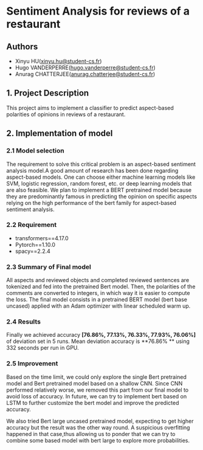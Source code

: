 # Sentiment Analysis for reviews of a restaurant


## Authors
- Xinyu HU(xinyu.hu@student-cs.fr)
- Hugo VANDERPERRE(hugo.vanderperre@student-cs.fr)
- Anurag CHATTERJEE(anurag.chatterjee@student-cs.fr)

## 1. Project Description
This project aims to implement a classifier to predict aspect-based polarities of opinions in reviews of a restaurant.

## 2. Implementation of model

### 2.1 Model selection

The requirement to solve this critical problem is an aspect-based sentiment analysis model.A good amount of research has been done regarding aspect-based models. One can choose either machine learning models  like SVM, logistic regression, random forest, etc.  or deep learning models that are also feasible. We plan to implement a BERT pretrained model because they are predominantly famous in  predicting the opinion on specific aspects relying on the high performance of the bert family for aspect-based sentiment analysis.

### 2.2 Requirement

- transformers==4.17.0
- Pytorch==1.10.0
- spacy==2.2.4

### 2.3 Summary of Final model

All aspects and reviewed objects and completed reviewed sentences are tokenized and fed into the pretrained Bert model. Then, the polarities of the comments are converted to integers, in which way it is easier to compute the loss. The final model consists in a pretrained BERT model (bert base uncased) applied with an Adam optimizer with linear scheduled warm up.

### 2.4 Results

Finally we achieved accuracy **[76.86%, 77.13%, 76.33%,  77.93%,  76.06%]** of deviation set in 5 runs. Mean deviation accuracy is **76.86% ** using 332 seconds per run in GPU.

### 2.5 Improvement

Based on the time limit, we could only explore the single Bert pretrained model and Bert pretrained model based on a shallow CNN. Since  CNN performed relatively worse, we removed this part from our final model to avoid loss of accuracy. In future, we can try to implement bert based on LSTM to further customize the bert model and improve the predicted accuracy.

We also tried Bert large uncased pretrained model, expecting to get higher accuracy but the result was the other way round. A suspicious overfitting happened in that case,thus allowing us to ponder that  we can try to combine some based model with bert large to explore more probabilities.
